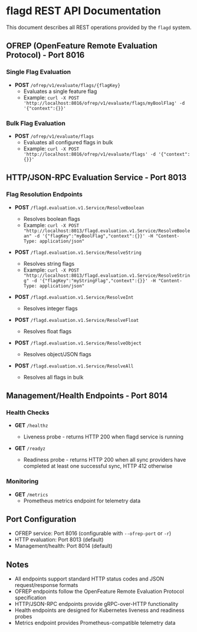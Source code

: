# flagd REST API Documentation

This document describes all REST operations provided by the `flagd` system.

## OFREP (OpenFeature Remote Evaluation Protocol) - Port 8016

### Single Flag Evaluation
- **POST** `/ofrep/v1/evaluate/flags/{flagKey}`
  - Evaluates a single feature flag
  - Example: `curl -X POST 'http://localhost:8016/ofrep/v1/evaluate/flags/myBoolFlag' -d '{"context":{}}'`

### Bulk Flag Evaluation  
- **POST** `/ofrep/v1/evaluate/flags`
  - Evaluates all configured flags in bulk
  - Example: `curl -X POST 'http://localhost:8016/ofrep/v1/evaluate/flags' -d '{"context":{}}'`

## HTTP/JSON-RPC Evaluation Service - Port 8013

### Flag Resolution Endpoints
- **POST** `/flagd.evaluation.v1.Service/ResolveBoolean`
  - Resolves boolean flags
  - Example: `curl -X POST "http://localhost:8013/flagd.evaluation.v1.Service/ResolveBoolean" -d '{"flagKey":"myBoolFlag","context":{}}' -H "Content-Type: application/json"`

- **POST** `/flagd.evaluation.v1.Service/ResolveString`
  - Resolves string flags
  - Example: `curl -X POST "http://localhost:8013/flagd.evaluation.v1.Service/ResolveString" -d '{"flagKey":"myStringFlag","context":{}}' -H "Content-Type: application/json"`

- **POST** `/flagd.evaluation.v1.Service/ResolveInt`
  - Resolves integer flags

- **POST** `/flagd.evaluation.v1.Service/ResolveFloat`
  - Resolves float flags

- **POST** `/flagd.evaluation.v1.Service/ResolveObject`
  - Resolves object/JSON flags

- **POST** `/flagd.evaluation.v1.Service/ResolveAll`
  - Resolves all flags in bulk

## Management/Health Endpoints - Port 8014

### Health Checks
- **GET** `/healthz`
  - Liveness probe - returns HTTP 200 when flagd service is running

- **GET** `/readyz`
  - Readiness probe - returns HTTP 200 when all sync providers have completed at least one successful sync, HTTP 412 otherwise

### Monitoring
- **GET** `/metrics`
  - Prometheus metrics endpoint for telemetry data

## Port Configuration

- OFREP service: Port 8016 (configurable with `--ofrep-port` or `-r`)
- HTTP evaluation: Port 8013 (default)
- Management/health: Port 8014 (default)

## Notes

- All endpoints support standard HTTP status codes and JSON request/response formats
- OFREP endpoints follow the OpenFeature Remote Evaluation Protocol specification
- HTTP/JSON-RPC endpoints provide gRPC-over-HTTP functionality
- Health endpoints are designed for Kubernetes liveness and readiness probes
- Metrics endpoint provides Prometheus-compatible telemetry data